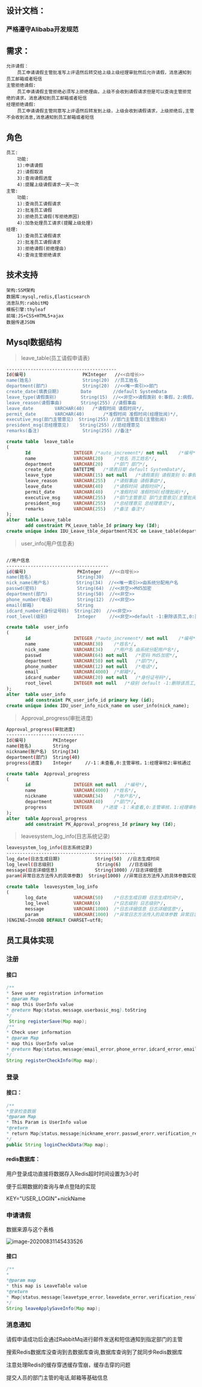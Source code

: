 ## 设计文档：

### 严格遵守Alibaba开发规范

## 需求：

	允许请假：
		员工申请请假主管批准写上评语然后转交给上级上级经理审批然后允许请假，消息通知到员工邮箱或者短信
	主管拒绝请假:
		员工申请请假主管拒绝必须写上拒绝理由，上级不会收到请假请求但是可以查询主管拒觉绝的请求，消息通知到员工邮箱或者短信
	经理拒绝请假:
		员工申请请假主管同意写上评语然后转发到上级，上级会收到请假请求，上级拒绝后,主管不会收到消息,消息通知到员工邮箱或者短信

## 角色

	员工:
		功能:
		1):申请请假
		2):请假取消
		3):查询请假进度
		4):提醒上级请假请求一天一次 
	主管:
		功能:
		1):查询员工请假请求
		2):批准员工请假
		3):拒绝员工请假(写拒绝原因)
		4):加急处理员工请求(提醒上级处理)
	经理:
		1):查询员工请假请求
		2):批准员工请假请求
		3):拒绝请假(拒绝理由)
		4):查询主管拒绝请求

## 技术支持

	架构:SSM架构
	数据库:mysql,redis,Elasticsearch
	消息队列:rabbitMQ
	模板引擎:thyleaf
	前端:JS+CSS+HTML5+ajax
	数据传递JSON

##  Mysql数据结构

> leave_table(员工请假申请表) 

```bash
-----------------------------------------
Id(编号)                     PKInteger   //<<自增长>>
name(姓名)                   String(20)  //员工姓名
department(部门)             String(20)  //<<唯一索引>>部门
create_date(填表日期)        Date        //default SystemData
leave_type(请假类别)         String(15)  //<<非空>>请假类别 0:事假，2:病假，3:婚假，4:产假，5:丧假,6:年休假，7:其他
leave_reason(请假事由)       String(255) //请假事由
leave_date        VARCHAR(40) 	/*请假时间 请假时间*/,
permit_date       VARCHAR(40)   	/*准假时间 准假时间(经理批阅)*/,
executive_msg(部门主管意见)  String(255) //部门主管意见(主管批阅)
president_msg(总经理意见)    String(255) //总经理意见
remarks(备注)                String(255) //备注*
```

```sql
create table  leave_table
(
       Id                INTEGER /*auto_increment*/ not null 	/*编号*/,
       name              VARCHAR(20) 	/*姓名 员工姓名*/,
       department        VARCHAR(20) 	/*部门 部门*/,
       create_date       DATETIME 	/*填表日期 default SystemData*/,
       leave_type        VARCHAR(15) not null 	/*请假类别 请假类别 0:事假，2:病假，3:婚假，4:产假，5:丧假,6:年休假，7:其他*/,
       leave_reason      VARCHAR(255) 	/*请假事由 请假事由*/,
       leave_date        VARCHAR(40) 	/*请假时间 请假时间*/,
       permit_date       VARCHAR(40)   	/*准假时间 准假时间(经理批阅)*/,
       executive_msg     VARCHAR(255) 	/*部门主管意见 部门主管意见(主管批阅)*/,
       president_msg     VARCHAR(255) 	/*总经理意见 总经理意见*/,
       remarks           VARCHAR(255) 	/*备注 备注*/
);
alter  table Leave_table
       add constraint PK_Leave_table_Id primary key (Id);
create unique index IDU_Leave_tble_department7E3C on Leave_table(department);
```



> user_info(用户信息表)

```bash
	
//用户信息
--------------------------------------
id(编号)                   PKInteger   //<<自增长>>
name(姓名)                 String(30)
nick_name(用户名)          String(34)  //<<唯一索引>>由系统分配用户名
passwd(密码)               String(64)  //<<非空>>Md5加密
department(部门)           String(50)  //<<非空>>
phone_number(电话)         String(12)  //<<非空>>
email(邮箱)                String
idcard_number(身份证号码)  String(20)  //<<非空>>
root_level(级别)           Integer     //<<非空>>default -1:删除该员工,0:员工，1,主管，2:经理
```

```sql
create table  user_info
(
       id                INTEGER /*auto_increment*/ not null 	/*编号*/,
       name              VARCHAR(30) 	/*姓名*/,
       nick_name         VARCHAR(34) 	/*用户名 由系统分配用户名*/,
       passwd            VARCHAR(64) not null 	/*密码 Md5加密*/,
       department        VARCHAR(50) not null 	/*部门*/,
       phone_number      VARCHAR(12) not null 	/*电话*/,
       email             VARCHAR(4000) 	/*邮箱*/,
       idcard_number     VARCHAR(20) not null 	/*身份证号码*/,
       root_level        INTEGER not null 	/*级别 default -1:删除该员工,0:员工，1,主管，2:经理*/
);
alter  table user_info
       add constraint PK_user_info_id primary key (id);
create unique index IDU_user_info_nick_name on user_info(nick_name);
```



> Approval_progress(审批进度)

```bash
Approval_progress(审批进度)
-----------------------------
Id(编号)          PKInteger
name(姓名)        String
nickname(账户名)  String(34)
department(部门)  String(40)
progress(进度)    Integer     //-1：未查看,0:主管审核，1:经理审核2:审核通过
```

```sql
create table  Approval_progress
(
       id                INTEGER not null 	/*编号*/,
       name              VARCHAR(4000) 	/*姓名*/,
       nickname          VARCHAR(34) 	/*账户名*/,
       department        VARCHAR(40) 	/*部门*/,
       progress          INTEGER 	/*进度 -1：未查看,0:主管审核，1:经理审核2:审核通过*/
);
alter  table Approval_progress
       add constraint PK_Approval_progress_Id primary key (Id);
```



> leavesystem_log_info(日志系统记录)

```bash
leavesystem_log_info(日志系统记录)
------------------------------------------------
log_date(日志生成日期)             String(50)  //日志生成时间
log_level(日志级别)                String(6)   //日志级别
message(日志详细信息)              String(1000) //日志详细信息
param(异常日志方法传入的具体参数)  String(1000) //异常日志方法传入的具体参数实现异常重现


```

```sql
create table  leavesystem_log_info
(
       log_date          VARCHAR(50) 	/*日志生成日期 日志生成时间*/,
       log_level         VARCHAR(6) 	/*日志级别 日志级别*/,
       message           VARCHAR(1000) 	/*日志详细信息 日志详细信息*/,
       param             VARCHAR(1000) 	/*异常日志方法传入的具体参数 异常日志方法传入的具体参数实现异常重现*/
)ENGINE=InnoDB DEFAULT CHARSET=utf8;
```



## 员工具体实现

### 注册

#### 接口

```java
/**
* Save user registration information
* @param Map
* map this UserInfo value
* @return Map{status,message,userbasic_msg}.toString
*/
 String registerSave(Map map);
/**
* Check user information
* @param Map
* map this UserInfo value
* @return Map{status,message{email_error,phone_error,idcard_error,email_error}}.toString
*/
String registerCheckInfo(Map map);
```



### 登录

####  接口：

```java
/**
*登录检查数据
*@param Map
* This Param is UserInfo value
*@return 
* return Map{status,message{nickname_erorr,passwd_erorr,verification_results}}.toString
*/
public String loginCheckData(Map map);

```

#### redis数据库：

用户登录成功直接将数据存入Redis超时时间设置为3小时

便于后期数据的查询与单点登陆的实现

KEY="USER_LOGIN"+nickName

### 申请请假

数据来源与这个表格

![image-20200831145433526](E:\MdContentText\image\image-20200831145433526.png)

#### 接口

```java
/**
*
*@param map
* this map is LeaveTable value
*@return
* Map{status,message{leavetype_error,leavedate_error,verification_results}}.toString
*/
String leaveApplySaveInfo(Map map);
```

### 消息通知

请假申请成功后会通过RabbitMq进行邮件发送和短信通知到指定部门的主管

搜索Redis数据库没查询到去数据库查询,数据库查询到了就同步Redis数据库

注意处理Redis的缓存穿透缓存雪崩，缓存击穿的问题



提交人员的部门主管的电话,邮箱等基础信息








​	
